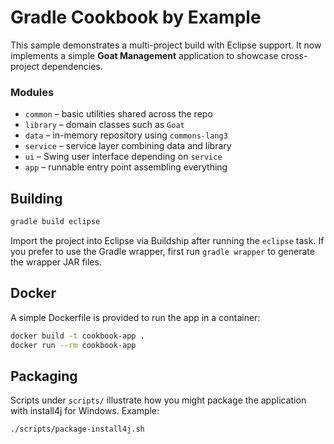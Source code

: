 # Gradle Cookbook by Example

This sample demonstrates a multi-project build with Eclipse support.
It now implements a simple **Goat Management** application to showcase
cross-project dependencies.

### Modules

- `common` – basic utilities shared across the repo
- `library` – domain classes such as `Goat`
- `data` – in-memory repository using `commons-lang3`
- `service` – service layer combining data and library
- `ui` – Swing user interface depending on `service`
- `app` – runnable entry point assembling everything

## Building

```bash
gradle build eclipse
```

Import the project into Eclipse via Buildship after running the `eclipse` task.
If you prefer to use the Gradle wrapper, first run `gradle wrapper` to
generate the wrapper JAR files.

## Docker

A simple Dockerfile is provided to run the app in a container:

```bash
docker build -t cookbook-app .
docker run --rm cookbook-app
```

## Packaging

Scripts under `scripts/` illustrate how you might package the application
with install4j for Windows. Example:

```bash
./scripts/package-install4j.sh
```
